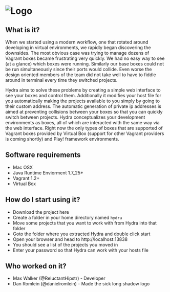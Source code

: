 ![Logo](http://i.imgur.com/yCMWsmtl.jpg)
=====================================

## What is it?

When we started using a modern workflow, one that rotated around developing in virtual environments, we rapidly began discovering the downsides. The most obvious case was trying to manage dozens of Vagrant boxes became frustrating very quickly. We had no easy way to see (at a glance) which boxes were running. Similarly our base boxes could not be run simultaneously since their ports would collide. Even worse the design oriented members of the team did not take well to have to fiddle around in terminal every time they switched projects. 

Hydra aims to solve these problems by creating a simple web interface to see your boxes and control them. Additionally it modifies your host file for you automatically making the projects available to you simply by going to their custom address. The automatic generation of private ip addresses is aimed at preventing collisions between your boxes so that you can quickly switch between projects. Hydra conceptualizes your development environments as boxes, all of which are interacted with the same way via the web interface. Right now the only types of boxes that are supported of Vagrant boxes provided by Virtual Box (support for other Vagrant providers is coming shortly) and Play! framework environments.

## Software requirements

* Mac OSX
* Java Runtime Enviorment 1.7_25+
* Vagrant 1.2+
* Virtual Box

## How do I start using it?
* Download the project here
* Create a folder in your home directory named `hydra`
* Move some projects that you want to work with from Hydra into that folder
* Goto the folder where you extracted Hydra and double click start
* Open your browser and head to http://localhost:13838
* You should see a list of the projects you moved in
* Enter your password so that Hydra can work with your hosts file 

## Who worked on it?
* Max Walker (@ReluctantHipstr) - Developer 
* Dan Romlein (@danielromlein) - Made the sick long shadow logo
